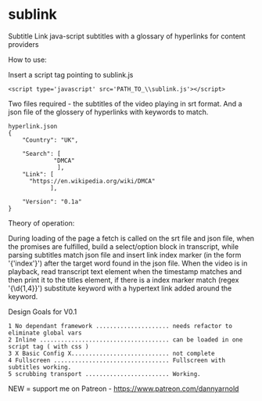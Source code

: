 # sublink
Subtitle Link java-script subtitles with a glossary of hyperlinks for content providers

How to use:

Insert a script tag pointing to sublink.js 

    <script type='javascript' src='PATH_TO_\\sublink.js'></script>

Two files required - the subtitles of the video playing in srt format. And a json file of the glossery of hyperlinks with keywords to match.

    hyperlink.json
    {
        "Country": "UK",

        "Search": [
                 "DMCA"
                  ],
        "Link": [
          "https://en.wikipedia.org/wiki/DMCA"
                ],

        "Version": "0.1a"
    }

Theory of operation:

During loading of the page a fetch is called on the srt file and json file, when the promises are fulfilled, build a select/option block in transcript, while parsing subtitles match json file and insert link index marker (in the form '{'index'}') after the target word found in the json file.
When the video is in playback, read transcript text element when the timestamp matches and then print it to the titles element, if there is a index marker match (regex '\{\d{1,4}\}') substitute keyword with a hypertext link added around the keyword.

Design Goals for V0.1

    1 No dependant framework ..................... needs refactor to eliminate global vars
    2 Inline ..................................... can be loaded in one script tag ( with css )
    3 X Basic Config X............................ not complete
    4 Fullscreen ................................. Fullscreen with subtitles working.
    5 scrubbing transport ........................ Working.

NEW = support me on Patreon - https://www.patreon.com/dannyarnold